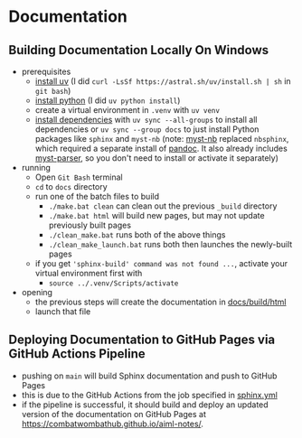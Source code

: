 # Documentation

## Building Documentation Locally On Windows
- prerequisites
    - [install uv](https://docs.astral.sh/uv/getting-started/installation/#standalone-installer) (I did `curl -LsSf https://astral.sh/uv/install.sh | sh` in `git bash`)
    - [install python](https://docs.astral.sh/uv/guides/install-python/#getting-started) (I did `uv python install`)
    - create a virtual environment in `.venv` with `uv venv`
    - [install dependencies](https://docs.astral.sh/uv/guides/projects/#running-commands) with `uv sync --all-groups` to install all dependencies or `uv sync --group docs` to just install Python packages like `sphinx` and `myst-nb` (note: [myst-nb](https://myst-nb.readthedocs.io/en/latest/) replaced `nbsphinx`, which required a separate install of [pandoc](https://pandoc.org/installing.html). It also already includes [myst-parser](https://myst-parser.readthedocs.io/en/latest/), so you don't need to install or activate it separately)
- running
    - Open `Git Bash` terminal
    - `cd` to `docs` directory
    - run one of the batch files to build
        - `./make.bat clean` can clean out the previous `_build` directory
        - `./make.bat html` will build new pages, but may not update previously built pages
        - `./clean_make.bat` runs both of the above things
        - `./clean_make_launch.bat` runs both then launches the newly-built pages
    - if you get `'sphinx-build' command was not found ...`, activate your virtual environment first with
        - `source ../.venv/Scripts/activate` 
- opening
    - the previous steps will create the documentation in [docs/build/html](./build/html/index.html)
    - launch that file

## Deploying Documentation to GitHub Pages via GitHub Actions Pipeline
- pushing on `main` will build Sphinx documentation and push to GitHub Pages
- this is due to the GitHub Actions from the job specified in [sphinx.yml](../.github/workflows/sphinx.yml)
- if the pipeline is successful, it should build and deploy an updated version of the documentation on GitHub Pages at https://combatwombathub.github.io/aiml-notes/.